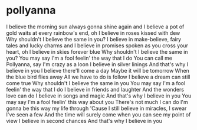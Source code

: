 # pollyanna

I believe the morning sun always gonna shine again and
I believe a pot of gold waits at every rainbow's end, oh
I believe in roses kissed with dew
Why shouldn't I believe the same in you?
I believe in make-believe, fairy tales and lucky charms and
I believe in promises spoken as you cross your heart, oh
I believe in skies forever blue
Why shouldn't I believe the same in you?
You may say I'm a fool feelin' the way that I do
You can call me Pollyanna, say I'm crazy as a loon
I believe in silver linings
And that's why I believe in you
I believe there'll come a day
Maybe it will be tomorrow
When the blue bird flies away
All we have to do is follow
I believe a dream can still come true
Why shouldn't I believe the same in you
You may say I'm a fool feelin' the way that I do
I believe in friends and laughter
And the wonders love can do
I believe in songs and magic
And that's why I believe in you
You may say I'm a fool feelin' this way about you
There's not much I can do
I'm gonna be this way my life through
'Cause I still believe in miracles, I swear I've seen a few
And the time will surely come when you can see my point of view
I believe in second chances
And that's why I believe in you
